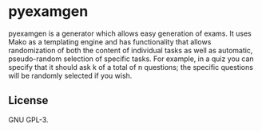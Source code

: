# pyexamgen
pyexamgen is a generator which allows easy generation of exams. It uses Mako as
a templating engine and has functionality that allows randomization of both the
content of individual tasks as well as automatic, pseudo-random selection of
specific tasks.  For example, in a quiz you can specify that it should ask k of
a total of n questions; the specific questions will be randomly selected if you
wish.

## License
GNU GPL-3.
